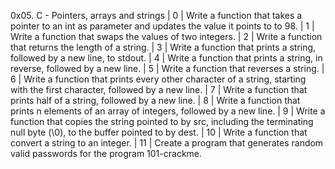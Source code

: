 0x05. C - Pointers, arrays and strings
| 0 | Write a function that takes a pointer to an int as parameter and updates the value it points to to 98.
| 1 | Write a function that swaps the values of two integers.
| 2 | Write a function that returns the length of a string.
| 3 | Write a function that prints a string, followed by a new line, to stdout.
| 4 | Write a function that prints a string, in reverse, followed by a new line.
| 5 | Write a function that reverses a string.
| 6 | Write a function that prints every other character of a string, starting with the first character, followed by a new line.
| 7 | Write a function that prints half of a string, followed by a new line.
| 8 | Write a function that prints n elements of an array of integers, followed by a new line.
| 9 | Write a function that copies the string pointed to by src, including the terminating null byte (\0), to the buffer pointed to by dest.
| 10 | Write a function that convert a string to an integer.
| 11 | Create a program that generates random valid passwords for the program 101-crackme.
